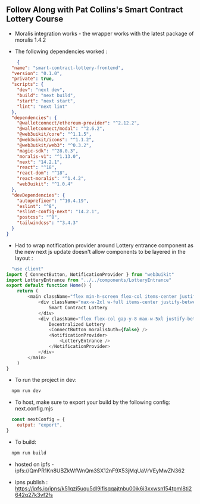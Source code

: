 ## Follow Along with Pat Collins's Smart Contract Lottery Course

- Moralis integration works - the wrapper works with the latest package of moralis 1.4.2

- The following dependencies worked :
```json
    {
  "name": "smart-contract-lottery-frontend",
  "version": "0.1.0",
  "private": true,
  "scripts": {
    "dev": "next dev",
    "build": "next build",
    "start": "next start",
    "lint": "next lint"
  },
  "dependencies": {
    "@walletconnect/ethereum-provider": "^2.12.2",
    "@walletconnect/modal": "^2.6.2",
    "@web3uikit/core": "^1.1.5",
    "@web3uikit/icons": "^1.1.2",
    "@web3uikit/web3": "^0.3.2",
    "magic-sdk": "^28.0.3",
    "moralis-v1": "^1.13.0",
    "next": "14.2.1",
    "react": "^18",
    "react-dom": "^18",
    "react-moralis": "^1.4.2",
    "web3uikit": "^1.0.4"
  },
  "devDependencies": {
    "autoprefixer": "^10.4.19",
    "eslint": "^8",
    "eslint-config-next": "14.2.1",
    "postcss": "^8",
    "tailwindcss": "^3.4.3"
  }
}

```

- Had to wrap notification provider around Lottery entrance component as the new next js update doesn't allow components to be layered in the layout :
```js
  "use client"
import { ConnectButton, NotificationProvider } from "web3uikit"
import LotteryEntrance from "../../components/LotteryEntrance"
export default function Home() {
    return (
        <main className="flex min-h-screen flex-col items-center justify-between p-48">
            <div className="max-w-2xl w-full items-center justify-between font-mono text-5xl">
                Smart Contract Lottery
            </div>
            <div className="flex flex-col gap-y-8 max-w-5xl justify-between items-center text-2xl p-12">
                Decentralized Lottery
                <ConnectButton moralisAuth={false} />
                <NotificationProvider>
                    <LotteryEntrance />
                </NotificationProvider>
            </div>
        </main>
    )
}

```

- To run the project in dev:
```zsh
  npm run dev
```
- To host, make sure to export your build by the following config:
next.config.mjs
```js
  const nextConfig = {
    output: "export",
}
```
- To build:
```zsh
  npm run build
```
- hosted on ipfs - ipfs://QmPR1Kn8UBZkWfWnQm3SX12nF9X53jMqUaVrVEyMwZN362

- ipns publish : 
https://ipfs.io/ipns/k51qzi5uqu5dl9ifisqqajtnbu00ik6i3xxwsn154tpml8ti2642q27k3vf2fs